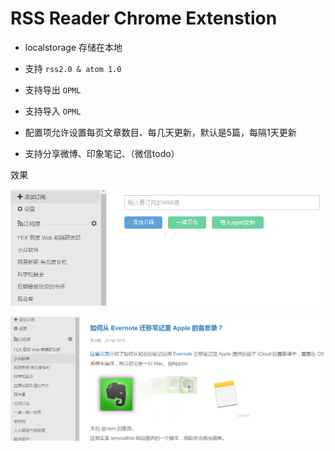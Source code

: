 RSS Reader Chrome Extenstion
=====

- localstorage 存储在本地

- 支持 `rss2.0 & atom 1.0`

- 支持导出 `OPML`

- 支持导入 `OPML`

- 配置项允许设置每页文章数目、每几天更新，默认是5篇，每隔1天更新

- 支持分享微博、印象笔记、（微信todo）

效果

![](./src/assets/images/screenshot.png)

![](./src/assets/images/screenshot-1.png)
